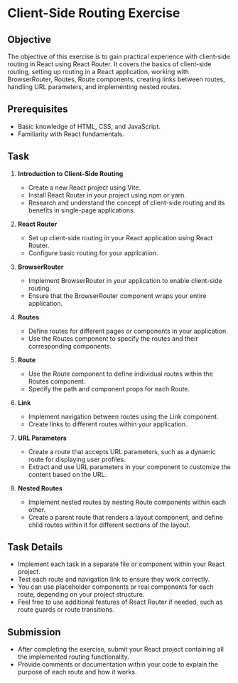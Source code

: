 # Client-Side Routing Exercise

## Objective

The objective of this exercise is to gain practical experience with client-side routing in React using React Router. It covers the basics of client-side routing, setting up routing in a React application, working with BrowserRouter, Routes, Route components, creating links between routes, handling URL parameters, and implementing nested routes.

## Prerequisites

- Basic knowledge of HTML, CSS, and JavaScript.
- Familiarity with React fundamentals.

## Task

1. **Introduction to Client-Side Routing**

   - Create a new React project using Vite.
   - Install React Router in your project using npm or yarn.
   - Research and understand the concept of client-side routing and its benefits in single-page applications.

2. **React Router**

   - Set up client-side routing in your React application using React Router.
   - Configure basic routing for your application.

3. **BrowserRouter**

   - Implement BrowserRouter in your application to enable client-side routing.
   - Ensure that the BrowserRouter component wraps your entire application.

4. **Routes**

   - Define routes for different pages or components in your application.
   - Use the Routes component to specify the routes and their corresponding components.

5. **Route**

   - Use the Route component to define individual routes within the Routes component.
   - Specify the path and component props for each Route.

6. **Link**

   - Implement navigation between routes using the Link component.
   - Create links to different routes within your application.

7. **URL Parameters**

   - Create a route that accepts URL parameters, such as a dynamic route for displaying user profiles.
   - Extract and use URL parameters in your component to customize the content based on the URL.

8. **Nested Routes**
   - Implement nested routes by nesting Route components within each other.
   - Create a parent route that renders a layout component, and define child routes within it for different sections of the layout.

## Task Details

- Implement each task in a separate file or component within your React project.
- Test each route and navigation link to ensure they work correctly.
- You can use placeholder components or real components for each route, depending on your project structure.
- Feel free to use additional features of React Router if needed, such as route guards or route transitions.

## Submission

- After completing the exercise, submit your React project containing all the implemented routing functionality.
- Provide comments or documentation within your code to explain the purpose of each route and how it works.
